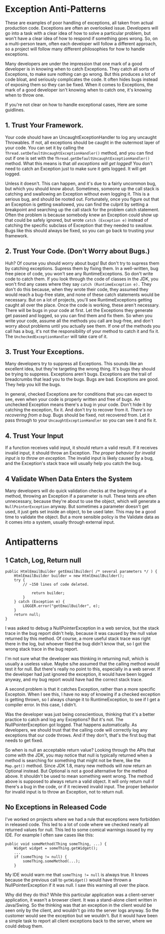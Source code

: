 # Exception Anti-Patterns #

These are examples of poor handling of exceptions, all taken from actual production code. Exceptions are often an overlooked issue. Developers will go into a task with a clear idea of how to solve a particular problem, but won't have a clear idea of how to respond if something goes wrong. So, on a multi-person team, often each developer will follow a different approach, so a project will follow many different philosophies for how to handle exceptions.

Many developers are under the impression that one mark of a good developer is in knowing when to catch Exceptions. They catch all sorts of Exceptions, to make sure nothing can go wrong. But this produces a lot of code bloat, and seriously complicates the code. It often hides bugs instead of exposing them so they can be fixed. When it comes to Exceptions, the mark of a good developer isn't knowing when to catch one, it's knowing when to throw one.

If you're not clear on how to handle exceptional cases, Here are some guidlines.

## 1. Trust Your Framework.
Your code should have an UncaughtExceptionHandler to log any uncaught Throwables. If not, all exceptions should be caught  in the outermost layer of your code. You can set it by calling the `Thread.setDefaultUncaughtExceptionHandler()` method, and you can find out if one is set with the `Thread.getDefaultUncaughtExceptionHandler()` method. What this means is that *all exceptions will get logged!* You don't need to catch an Exception just to make sure it gets logged. It will get logged.

Unless it doesn't. This can happen, and it's due to a fairly uncommon bug, but which you should know about. Sometimes, someone up the call stack is catching and swallowing an Exception without even logging it. This is a serious bug, and should be rooted out. Fortunately, once you figure out that an Exception is getting swallowed, you can find the culprit by setting a breakpoint and searching up the call stack for the problem catch statement. Often the problem is because somebody knew an Exception could show up that could be safely ignored, but wrote `catch (Exception e)` instead of catching the specific subclass of Exception that they needed to swallow. Bugs like this should always be fixed, so you can go back to trusting your framework.

## 2. Trust Your Code. (Don't Worry about Bugs.)
Huh? Of course you should worry about bugs! But don't try to supress them by catching exceptions. Supress them by fixing them. In a well-written, bug free piece of code, you won't see any RuntimeExceptions. So don't write code to catch them. If you look through the code of classes in the JDK, you won't find any cases where they say `catch (RuntimeException e).` They don't do this because, when they wrote their code, they assumed they would reach a bug-free state, and none of these catch statements would be necessary. But on a lot of projects, you'll see RuntimeExceptions getting caught all over the place. Once the code is working, these aren't necessary. There will be bugs in your code at first. Let the Exceptions they generate get passed and logged, so you can find them and fix them. So when you write your code, assume all the methods you call are bug-free, and don't worry about problems until you actually see them. If one of the methods you call has a bug, it's not the responsibility of your method to catch it and fix it. The `UncheckedExceptionHandler` will take care of it.

## 3. Trust Your Exceptions.
Many developers try to suppress all Exceptions. This sounds like an excellent idea, but they're targeting the wrong thing. It's bugs they should be trying to suppress. Exceptions aren't bugs. Exceptions are the trail of breadcrumbs that lead you to the bugs. Bugs are bad. Exceptions are good. They help you kill the bugs.

In general, checked Exceptions are for conditions that you can expect to see, even when your code is properly written and free of bugs. An unchecked Exception means there's a bug in your code. Don't hide it by catching the exception, fix it. And don't try to recover from it. *There's no recovering from a bug.* Bugs should be fixed, not recovered from. Let it pass through to your `UncaughtExceptionHandler` so you can see it and fix it.

## 4. Trust Your Input
If a function receives valid input, it should return a valid result. If it receives invalid input, it should throw an Exception. *The proper behavior for invalid input is to throw an exception.* The invalid input is likely caused by a bug, and the Exception's stack trace will usually help you catch the bug.

## 4 Validate When Data Enters the System
Many developers will do quick validation checks at the beginning of a method, throwing an Exception if a parameter is null. These tests are often unnecessary, because they're about to use the object, which will generate a `NullPointerException` anyway. But sometimes a parameter doesn't get used, it just gets set inside an object, to be used later. This may be a good time to validate the object. But a more sensible policy is the Validate data as it comes into a system, usually through external input.

# Antipatterns

## 1 Catch, Log, Return null ##

    public HtmlEmailBuilder getEmailBuilder( /* several parameters */ ) {
        HtmlEmailBuilder builder = new HtmlEmailBuilder();
        try {
            // ~150 lines of code deleted.

                return builder;
            }
        } catch (Exception e) {
            LOGGER.error("getEmailBuilder", e);
        }
        return null;
    }

I was asked to debug a NullPointerException in a web service, but the stack trace in the bug report didn't help, because it was caused by the null value returned by this method. Of course, a more useful stack trace was right there in the log, but whoever filed the bug didn't know that, so I got the wrong stack trace in the bug report.

I'm not sure what the developer was thinking in returning null, which is usually a useless value. Maybe s/he assumed that the calling method would test it for null. But there's really no point to this, especially in a web server. If the developer had just ignored the exception, it would have been logged anyway, and my bug report would have had the correct stack trace.

A second problem is that it catches Exception, rather than a more specific Exceptoin. When I see this, I have no way of knowing if a checked exception is getting thrown, so I always change it to RuntimeException, to see if I get a compiler error. In this case, I didn't.

Was the developer was just being conscientious, thinking that it's a better practice to catch and log any Exceptions? But it's not. The NullPointerException got logged. That happens automatically. As developers, we should trust that the calling code will correctly log any exceptions that our code throws. And if they don't, that's the first bug that needs to get fixed.

So when is null an acceptable return value? Looking through the APIs that come with the JDK, you may notice that null is typically returned when a method is searching for something that might not be there, like the `Map.get()` method. Since JDK 1.8, many new methods will now return an Optional instead. But Optional is not a good alternative for the method above. It shouldn't be used to mean something went wrong. The method above is supposed to always return a valid object. It will only return null if there's a bug in the code, or if it recieved invalid input. The proper behavior for invalid input is to throw an Exception, not to return null.

## No Exceptions in Released Code ##

I've worked on projects where we had a rule that exceptions were forbidden in released code. This led to a lot of code where we checked nearly all returned values for null. This led to some comical warnings issued by my IDE. For example I often saw cases like this:

    public void someMethod(Thing someThing, ...) {
        Widget widget = someThing.getWidget();
        ...
        if (someThing != null) {
            someThing.someMethod(...);
        }

My IDE would warn me that `someThing != null` is always true. It knows because the previous call to `getWidget()` would have thrown a NullPointerException if it was null. I saw this warning all over the place.

Why did they do this? While this particular application was a client-server application, it wasn't a browser client. It was a stand-alone client written in Java/Swing. So the thinking was that an exception in the client would be seen only by the client, and wouldn't go into the server logs anyway. So the customer would see the exception but we wouldn't. But it would have been a simple task to report all client exceptions back to the server, where we could debug them.
